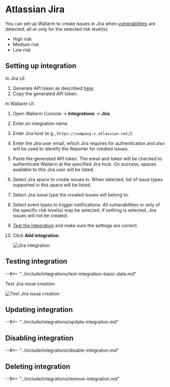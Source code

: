 # Atlassian Jira

You can set up Wallarm to create issues in Jira when [vulnerabilities](../../../glossary-en.md#vulnerability) are detected, all or only for the selected risk level(s):

* High risk
* Medium risk
* Low risk

## Setting up integration

In Jira UI: 

1. Generate API token as described [here](https://support.atlassian.com/atlassian-account/docs/manage-api-tokens-for-your-atlassian-account/#Create-an-API-token).
1. Copy the generated API token.

In Wallarm UI:

1. Open Wallarm Console → **Integrations** → **Jira**.
1. Enter an integration name.
1. Enter Jira host (e.g., `https://company-x.atlassian.net/`).
1. Enter the Jira user email, which Jira requires for authentication and also will be used to identify the Reporter for created issues.
1. Paste the generated API token. The email and token will be checked to authenticate Wallarm at the specified Jira host. On success, spaces available to this Jira user will be listed.
1. Select Jira space to create issues in. When selected, list of issue types supported in this space will be listed.
1. Select Jira issue type the created issues will belong to.
1. Select event types to trigger notifications. All vulnerabilities or only of the specific risk level(s) may be selected. If nothing is selected, Jira issues will not be created.
1. [Test the integration](#testing-integration) and make sure the settings are correct.
1. Click **Add integration**.

    ![Jira integration](../../../images/user-guides/settings/integrations/add-jira-integration.png)

## Testing integration

--8<-- "../include/integrations/test-integration-basic-data.md"

Test Jira issue creation:

![Test Jira issue creation](../../../images/user-guides/settings/integrations/test-jira-issue-creation.png)

## Updating integration

--8<-- "../include/integrations/update-integration.md"

## Disabling integration

--8<-- "../include/integrations/disable-integration.md"

## Deleting integration

--8<-- "../include/integrations/remove-integration.md"
